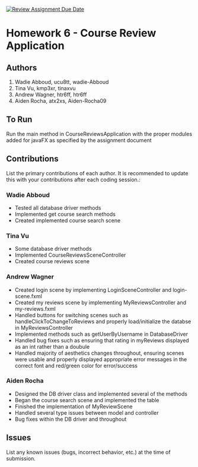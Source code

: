 [![Review Assignment Due Date](https://classroom.github.com/assets/deadline-readme-button-24ddc0f5d75046c5622901739e7c5dd533143b0c8e959d652212380cedb1ea36.svg)](https://classroom.github.com/a/uwW2kZBL)
# Homework 6 - Course Review Application

## Authors
1) Wadie Abboud, ucu8tt, wadie-Abboud
2) Tina Vu, kmp3xr, tinaxvu
3) Andrew Wagner, htr6ff, htr6ff
4) Aiden Rocha, atx2xs, Aiden-Rocha09

## To Run

Run the main method in CourseReviewsApplication with the proper modules added for javaFX as specified by the assignment document

## Contributions

List the primary contributions of each author. It is recommended to update this with your contributions after each coding session.:

### Wadie Abboud

* Tested all database driver methods
* Implemented get course search methods
* Created implemented course search scene

### Tina Vu

* Some database driver methods
* Implemented CourseReviewsSceneController
* Created course reviews scene

### Andrew Wagner

* Created login scene by implementing LoginSceneController and login-scene.fxml
* Created my reviews scene by implementing MyReviewsController and my-reviews.fxml
* Handled buttons for switching scenes such as handleClickToChangeToReviews and properly load/initialize the databse in MyReviewsController
* Implemented methods such as getUserByUsername in DatabaseDriver
* Handled bug fixes such as ensuring that rating in myReviews displayed as an int rather than a doubule
* Handled majority of aesthetics changes throughout, ensuring scenes were usable and properly displayed appropriate error messages in the correct font and red/green color for error/success

### Aiden Rocha

* Designed the DB driver class and implemented several of the methods
* Began the course search scene and implemented the table
* Finished the implementation of MyReviewScene
* Handled several type issues between model and controller
* Bug fixes within the DB driver and throughout

## Issues

List any known issues (bugs, incorrect behavior, etc.) at the time of submission.
